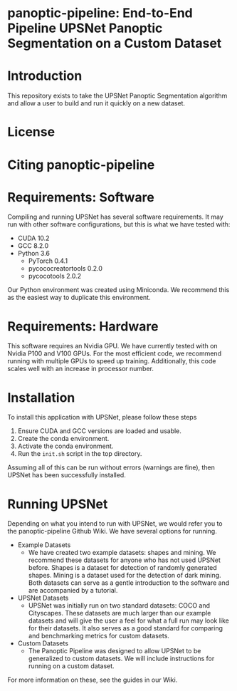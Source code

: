 # panoptic-pipeline: End-to-End Pipeline UPSNet Panoptic Segmentation on a Custom Dataset

# Introduction
This repository exists to take the UPSNet Panoptic Segmentation algorithm and allow a user to build and run it quickly on a new dataset.

# License

# Citing panoptic-pipeline

# Requirements: Software
Compiling and running UPSNet has several software requirements.
It may run with other software configurations, but this is what we have tested with:
- CUDA 10.2
- GCC 8.2.0
- Python 3.6
    - PyTorch 0.4.1
    - pycococreatortools 0.2.0
    - pycocotools 2.0.2

Our Python environment was created using Miniconda. We recommend this as the easiest way to duplicate this environment.

# Requirements: Hardware
This software requires an Nvidia GPU. We have currently tested with on Nvidia P100 and V100 GPUs.
For the most efficient code, we recommend running with multiple GPUs to speed up training.
Additionally, this code scales well with an increase in processor number.

# Installation
To install this application with UPSNet, please follow these steps
1. Ensure CUDA and GCC versions are loaded and usable.
2. Create the conda environment.
3. Activate the conda environment.
4. Run the `init.sh` script in the top directory.

Assuming all of this can be run without errors (warnings are fine), then UPSNet has been successfully installed.

# Running UPSNet
Depending on what you intend to run with UPSNet, we would refer you to the panoptic-pipeline Github Wiki. We have several options for running.
- Example Datasets
    - We have created two example datasets: shapes and mining. We recommend these datasets for anyone who has not used UPSNet before. Shapes is a dataset for detection of randomly generated shapes. Mining is a dataset used for the detection of dark mining. Both datasets can serve as a gentle introduction to the software and are accompanied by a tutorial.
- UPSNet Datasets
    - UPSNet was initially run on two standard datasets: COCO and Cityscapes. These datasets are much larger than our example datasets and will give the user a feel for what a full run may look like for their datasets. It also serves as a good standard for comparing and benchmarking metrics for custom datasets.
- Custom Datasets
    - The Panoptic Pipeline was designed to allow UPSNet to be generalized to custom datasets. We will include instructions for running on a custom dataset.

For more information on these, see the guides in our Wiki.
